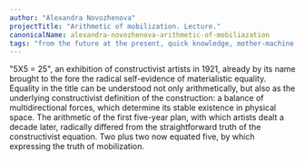 ```yaml
---
author: "Alexandra Novozhenova"
projectTitle: "Arithmetic of mobilization. Lecture."
canonicalName: alexandra-novozhenova-arithmetic-of-mobiliazation
tags: "from the future at the present, quick knowledge, mother-machine, practices of ourselves, production drama, all to all, joy acceleration, extensions, national academy of sciences as witch, pharmachoreography, speculative synthesis, tongue and teeth of creativity"
---
```

"5X5 = 25", an exhibition of constructivist artists in 1921, already by its name brought to the fore the radical self-evidence of materialistic equality. Equality in the title can be understood not only arithmetically, but also as the underlying constructivist definition of the construction: a balance of multidirectional forces, which determine its stable existence in physical space. The arithmetic of the first five-year plan, with which artists dealt a decade later, radically differed from the straightforward truth of the constructivist equation. Two plus two now equated five, by which expressing the truth of mobilization.
